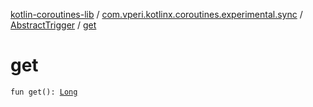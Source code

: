 [kotlin-coroutines-lib](../../index.md) / [com.vperi.kotlinx.coroutines.experimental.sync](../index.md) / [AbstractTrigger](index.md) / [get](./get.md)

# get

`fun get(): `[`Long`](https://kotlinlang.org/api/latest/jvm/stdlib/kotlin/-long/index.html)